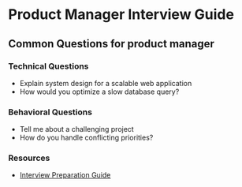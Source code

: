 # Product Manager Interview Guide

## Common Questions for product manager

### Technical Questions
- Explain system design for a scalable web application
- How would you optimize a slow database query?

### Behavioral Questions
- Tell me about a challenging project
- How do you handle conflicting priorities?

### Resources
- [Interview Preparation Guide](https://example.com/product_manager_guide)

